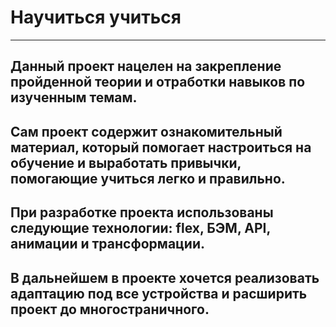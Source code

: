 # Научиться учиться

---

## Данный проект нацелен на закрепление пройденной теории и отработки навыков по изученным темам.

## Сам проект содержит ознакомительный материал, который помогает настроиться на обучение и выработать привычки, помогающие учиться легко и правильно.

## При разработке проекта использованы следующие технологии: flex, БЭМ, API, анимации и трансформации.

## В дальнейшем в проекте хочется реализовать адаптацию под все устройства и расширить проект до многостраничного.

